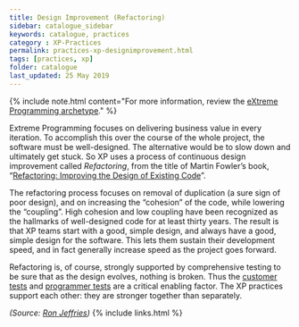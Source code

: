 ```yaml
---
title: Design Improvement (Refactoring)
sidebar: catalogue_sidebar
keywords: catalogue, practices
category : XP-Practices
permalink: practices-xp-designimprovement.html
tags: [practices, xp]
folder: catalogue
last_updated: 25 May 2019
---
```


{% include note.html content="For more information, review the [eXtreme Programming archetype](xp-archetype)." %}

Extreme Programming focuses on delivering business value in every iteration. To accomplish this over the course of the whole project, the software must be well-designed. The alternative would be to slow down and ultimately get stuck. So XP uses a process of continuous design improvement called *Refactoring*, from the title of Martin Fowler’s book, “[Refactoring: Improving the Design of Existing Code](http://www.amazon.com/exec/obidos/ASIN/0201485672/armaties)”.

The refactoring process focuses on removal of duplication (a sure sign of poor design), and on increasing the “cohesion” of the code, while lowering the “coupling”. High cohesion and low coupling have been recognized as the hallmarks of well-designed code for at least thirty years. The result is that XP teams start with a good, simple design, and always have a good, simple design for the software. This lets them sustain their development speed, and in fact generally increase speed as the project goes forward.

Refactoring is, of course, strongly supported by comprehensive testing to be sure that as the design evolves, nothing is broken. Thus the [customer tests](practices-xp-customertests) and [programmer tests](practices-xp-tdd) are a critical enabling factor. The XP practices support each other: they are stronger together than separately.

*(Source: [Ron Jeffries](http://ronjeffries.com/xprog/what-is-extreme-programming))*
{% include links.html %}
